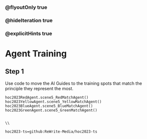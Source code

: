 ### @flyoutOnly true
### @hideIteration true
### @explicitHints true

# Agent Training

## Step 1
Use code to move the AI Guides to the training spots that match the principle they represent the most.

```ghost
hoc2023RedAgent.scene5_RedMatchAgent()
hoc2023YellowAgent.scene5_YellowMatchAgent()
hoc2023BlueAgent.scene5_BlueMatchAgent()
hoc2023GreenAgent.scene5_GreenMatchAgent()
```
```template

\\
```

```package
hoc2023-ts=github:ReWrite-Media/hoc2023-ts
```